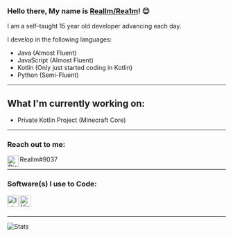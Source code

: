 ### Hello there, My name is [Reallm/Rea1m](https://github.com/Rea1m/)! 😊
 I am a self-taught 15 year old developer advancing each day.
 
I develop in the following languages:
 - Java (Almost Fluent)
 - JavaScript (Almost Fluent)
 - Kotlin (Only just started coding in Kotlin)
 - Python (Semi-Fluent)

---

## What I'm currently working on:
- Private Kotlin Project (Minecraft Core)

---

### Reach out to me:

<img align="left" alt="Discord" width="26px" src="https://logos-world.net/wp-content/uploads/2020/11/Discord-Emblem.png" />
Reallm#9037

---

### Software(s) I use to Code:
<img align="left" alt="IntelliJ" width="26px" src="https://pbs.twimg.com/profile_images/1206618215767584769/zl48EuhC_400x400.jpg" /> 
<img align="left" alt="Visual Studio Code" width="26px" src="https://user-images.githubusercontent.com/674621/71187801-14e60a80-2280-11ea-94c9-e56576f76baf.png" />
<br />
<br />

---

![Stats](https://github-readme-stats.vercel.app/api?username=Rea1m&show_icons=true&hide_border=true&theme=dark)
